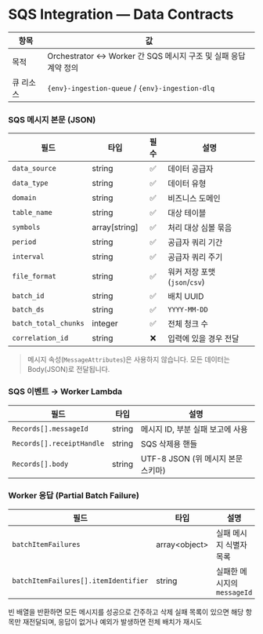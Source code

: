 # SQS Integration — Data Contracts

| 항목      | 값                                                              |
| --------- | --------------------------------------------------------------- |
| 목적      | Orchestrator ↔ Worker 간 SQS 메시지 구조 및 실패 응답 계약 정의 |
| 큐 리소스 | `{env}-ingestion-queue` / `{env}-ingestion-dlq`                 |

### SQS 메시지 본문 (JSON)

| 필드                 | 타입            | 필수 | 설명                          |
| -------------------- | --------------- | :--: | ----------------------------- |
| `data_source`        | string          |  ✅  | 데이터 공급자                 |
| `data_type`          | string          |  ✅  | 데이터 유형                   |
| `domain`             | string          |  ✅  | 비즈니스 도메인               |
| `table_name`         | string          |  ✅  | 대상 테이블                   |
| `symbols`            | array\[string\] |  ✅  | 처리 대상 심볼 묶음           |
| `period`             | string          |  ✅  | 공급자 쿼리 기간              |
| `interval`           | string          |  ✅  | 공급자 쿼리 주기              |
| `file_format`        | string          |  ✅  | 워커 저장 포맷 (`json`/`csv`) |
| `batch_id`           | string          |  ✅  | 배치 UUID                     |
| `batch_ds`           | string          |  ✅  | `YYYY-MM-DD`                  |
| `batch_total_chunks` | integer         |  ✅  | 전체 청크 수                  |
| `correlation_id`     | string          |  ❌  | 입력에 있을 경우 전달         |

> 메시지 속성(`MessageAttributes`)은 사용하지 않습니다. 모든 데이터는 Body(JSON)로 전달됩니다.

### SQS 이벤트 → Worker Lambda

| 필드                      | 타입   | 설명                               |
| ------------------------- | ------ | ---------------------------------- |
| `Records[].messageId`     | string | 메시지 ID, 부분 실패 보고에 사용   |
| `Records[].receiptHandle` | string | SQS 삭제용 핸들                    |
| `Records[].body`          | string | UTF-8 JSON (위 메시지 본문 스키마) |

### Worker 응답 (Partial Batch Failure)

| 필드                                 | 타입           | 설명                        |
| ------------------------------------ | -------------- | --------------------------- |
| `batchItemFailures`                  | array\<object> | 실패 메시지 식별자 목록     |
| `batchItemFailures[].itemIdentifier` | string         | 실패한 메시지의 `messageId` |

빈 배열을 반환하면 모든 메시지를 성공으로 간주하고 삭제
실패 목록이 있으면 해당 항목만 재전달되며, 응답이 없거나 예외가 발생하면 전체 배치가 재시도

